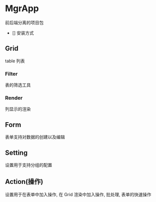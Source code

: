 # MgrApp

前后端分离的项目包

-   [] 安装方式

## Grid

table 列表

### Filter

表的筛选工具

### Render

列显示的渲染

## Form

表单支持对数据的创建以及编辑

## Setting

设置用于支持分组的配置

## Action(操作)

设置用于在表单中加入操作, 在 Grid 渲染中加入操作, 批处理, 表单的快速操作
